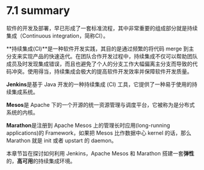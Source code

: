 # 7.1 summary

软件的开发及部署，早已形成了一套标准流程，其中非常重要的组成部分就是持续集成（Continuous integration，简称CI）。

**持续集成(CI)**是一种软件开发实践，其目的是通过频繁的将代码 merge 到主分支来实现产品的快速迭代。在团队合作开发过程中，持续集成不仅可以帮助团队成员及时发现集成错误，而且也避免了个人的分支工作大幅偏离主分支而导致的代码冲突。使用得当，持续集成会极大的提高软件开发效率并保障软件开发质量。

**Jenkins**是基于 Java 开发的一种持续集成 (CI) 工具，它提供了一种易于使用的持续集成系统。

**Mesos**是 Apache 下的一个开源的统一资源管理与调度平台，它被称为是分布式系统的内核。

**Marathon**是注册到 Apache Mesos 上的管理长时应用(long-running applications)的 Framework，如果把 Mesos 比作数据中心 kernel 的话，那么 Marathon 就是 init 或者 upstart 的 daemon。

本章节旨在探讨如何利用 Jenkins，Apache Mesos 和 Marathon 搭建一套**弹性**的，**高可用**的持续集成环境。